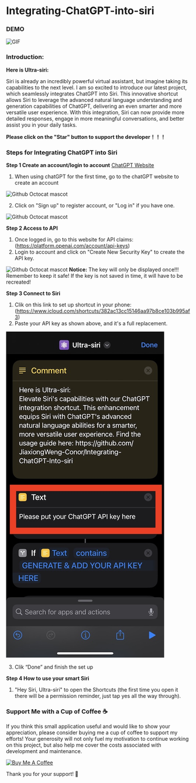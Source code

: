 # Integrating-ChatGPT-into-siri

### DEMO
![GIF](https://github.com/JiaxiongWeng-Conor/Integrating-ChatGPT-Into-siri/blob/da30f4c25007a6b5f54e787e5da2530b94332ef9/Image/IMB_Z2YEtT.GIF)

### Introduction:

**Here is Ultra-siri:**

Siri is already an incredibly powerful virtual assistant, but imagine taking its capabilities to the next level. I am so excited to introduce our latest project, which seamlessly integrates ChatGPT into Siri. This innovative shortcut allows Siri to leverage the advanced natural language understanding and generation capabilities of ChatGPT, delivering an even smarter and more versatile user experience. With this integration, Siri can now provide more detailed responses, engage in more meaningful conversations, and better assist you in your daily tasks.

**Please click on the "Star" button to support the developer！！！**

### Steps for Integrating ChatGPT into Siri

**Step 1 Create an account/login to account** [ChatGPT Website](https://chat.openai.com/auth/login)
1. When using chatGPT for the first time, go to the chatGPT website to create an account

![Github Octocat mascot](https://github.com/JiaxiongWeng-Conor/Integrating-ChatGPT-to-siri/blob/f1d2e83ecaab9697e5c99dbefbf21963fa44e586/Image/WX20230324-143335.png)

2. Click on "Sign up" to register account, or "Log in" if you have one.

![Github Octocat mascot](https://github.com/JiaxiongWeng-Conor/Integrating-ChatGPT-to-siri/blob/f1d2e83ecaab9697e5c99dbefbf21963fa44e586/Image/WX20230324-143253.png)

**Step 2 Access to API**
1. Once logged in, go to this website for API claims:(https://platform.openai.com/account/api-keys)
2. Login to account and click on "Create New Security Key" to create the API key.

![Github Octocat mascot](https://github.com/JiaxiongWeng-Conor/Integrating-ChatGPT-to-siri/blob/4adb3d68c622b29b0963f103fb00953b836b82b0/Image/WX20230324-144724.png)
**Notice:** The key will only be displayed once!!! Remember to keep it safe! If the key is not saved in time, it will have to be recreated!

**Step 3 Connect to Siri**
1. Clik on this link to set up shortcut in your phone:(https://www.icloud.com/shortcuts/382ac13cc15146aa97b8ce103b995af3)
2. Paste your API key as shown above, and it's a full replacement.

![Github Octocat mascot](https://github.com/JiaxiongWeng-Conor/Integrating-ChatGPT-Into-siri/blob/2a5db159f8ff81e9dc491197b6602b50e2c4fdc7/Image/IMG_6267.jpg)

3. Clik “Done” and finish the set up

**Step 4 How to use your smart Siri**

1. "Hey Siri, Ultra-siri" to open the Shortcuts (the first time you open it there will be a permission reminder, just tap yes all the way through).

### Support Me with a Cup of Coffee ☕
If you think this small application useful and would like to show your appreciation, please consider buying me a cup of coffee to support my efforts! Your generosity will not only fuel my motivation to continue working on this project, but also help me cover the costs associated with development and maintenance.

<a href="https://www.buymeacoffee.com/jw7468f" target="_blank"><img src="https://cdn.buymeacoffee.com/buttons/v2/default-yellow.png" alt="Buy Me A Coffee" height="41" width="174"></a>

Thank you for your support! 🙏 
